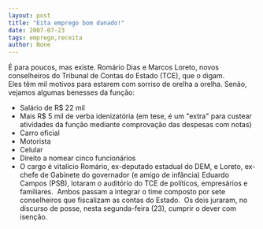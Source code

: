 ```yaml
---
layout: post
title: "Eita emprego bom danado!"
date: 2007-07-23
tags: emprego,receita
author: None
---
```

&Eacute; para poucos, mas existe. Rom&aacute;rio Dias e Marcos Loreto, novos conselheiros do Tribunal de Contas do Estado (TCE), que o digam. Eles&nbsp;t&ecirc;m&nbsp;mil motivos para estarem com sorriso de orelha a orelha.
Sen&atilde;o, vejamos algumas benesses da fun&ccedil;&atilde;o:
&nbsp;
- Sal&aacute;rio de R$ 22 mil
- Mais R$ 5 mil de verba idenizat&oacute;ria (em tese, &eacute; um &quot;extra&quot; para custear atividades da fun&ccedil;&atilde;o mediante comprova&ccedil;&atilde;o das despesas com notas)
- Carro oficial
- Motorista
- Celular
- Direito a nomear cinco funcion&aacute;rios
- O cargo &eacute; vital&iacute;cio
Rom&aacute;rio,&nbsp;ex-deputado estadual do DEM, e Loreto,&nbsp;ex-chefe de Gabinete do governador (e amigo de inf&acirc;ncia) Eduardo Campos (PSB),&nbsp;lotaram o audit&oacute;rio do TCE de&nbsp;pol&iacute;ticos, empres&aacute;rios e familiares.&nbsp;
Ambos&nbsp;passam a integrar o time composto&nbsp;por sete conselheiros que fiscalizam as contas do Estado. &nbsp;Os dois juraram, no discurso de posse, nesta segunda-feira (23),&nbsp;cumprir o dever com isen&ccedil;&atilde;o.  